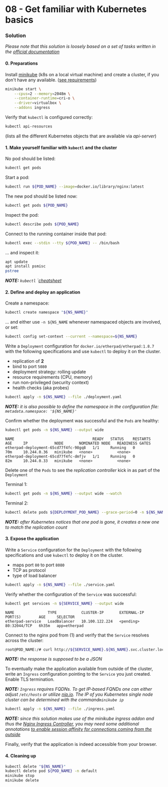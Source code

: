 08 - Get familiar with Kubernetes basics
========================================


### Solution

*Please note that this solution is loosely based on a set of tasks written in 
the [official documentation](https://kubernetes.io/docs/tasks/)*


#### 0. Preparations

Install [minikube](https://minikube.sigs.k8s.io/docs/start/) (k8s on a local virtual machine) and
create a cluster, if you don't have any available. ([see requirements](https://minikube.sigs.k8s.io/docs/start/#what-youll-need))

```bash
minikube start \
    --cpus=2 --memory=2048m \
    --container-runtime=cri-o \
    --driver=virtualbox \
    --addons ingress
```

Verify that `kubectl` is configured correctly:

```bash
kubectl api-resources
```

(lists all the different Kubernetes objects that are available via *api-server*)


#### 1. Make yourself familiar with `kubectl` and the cluster

No pod should be listed:

```bash
kubectl get pods
```

Start a pod:

```bash
kubectl run ${POD_NAME} --image=docker.io/library/nginx:latest
```

The new pod should be listed now:

```bash
kubectl get pods ${POD_NAME}
```

Inspect the pod:

```bash
kubectl describe pods ${POD_NAME}
```

Connect to the running container inside that pod:

```bash
kubectl exec --stdin --tty ${POD_NAME} -- /bin/bash
```

... and inspect it:

```bash
apt update
apt install psmisc
pstree
```

*__NOTE:__ `kubectl` `[cheatsheet](https://kubernetes.io/docs/reference/kubectl/cheatsheet/)*


#### 2. Define and deploy an application

Create a namespace:

```bash
kubectl create namespace "${NS_NAME}"
```

... and either use `-n ${NS_NAME` whenever namespaced objects are involved, or set:

```bash
kubectl config set-context --current --namespace=${NS_NAME}
```

Write a `Deployment` configuration for `docker.io/etherpad/etherpad:1.8.7` with the 
following specifications and use `kubectl` to deploy it on the cluster.

* replication of __2__
* bind to port `5080`
* deployment strategy: rolling update
* resource requirements (CPU, memory)
* run non-privileged (security context)
* health checks (aka probes)

```bash
kubectl apply -n ${NS_NAME} --file ./deployment.yaml
```

*__NOTE:__ it is also possible to define the namespace in the configuration file: `metadata.namespace: '${NS_NAME}'`* 

Confirm whether the deployment was successful and the `Pods` are healthy:

```bash
kubectl get pods -n ${NS_NAME} --output wide
```
```
NAME                                   READY   STATUS    RESTARTS   AGE     IP            NODE       NOMINATED NODE   READINESS GATES
etherpad-deployment-65cd77f4fc-98gq8   1/1     Running   0          70m     10.244.0.36   minikube   <none>           <none>
etherpad-deployment-65cd77f4fc-dmfjv   1/1     Running   0          82m     10.244.0.33   minikube   <none>           <none>
```

Delete one of the `Pods` to see the *replication controller* kick in as part of the `Deployment`

Terminal 1:
```bash
kubectl get pods -n ${NS_NAME} --output wide --watch
```
Terminal 2:
```bash
kubectl delete pods ${DEPLOYMENT_POD_NAME} --grace-period=0 -n ${NS_NAME}
```

*__NOTE:__ after Kubernetes notices that one pod is gone, it creates a new one to match the 
replication count*


#### 3. Expose the application

Write a `Service` configuration for the `Deployment` with the following specifications and
use `kubectl` to deploy it on the cluster.

* maps port `80` to port `8080`
* TCP as protocol
* type of load balancer

```bash
kubectl apply -n ${NS_NAME} --file ./service.yaml
```

Verify whether the configuration of the `Service` was successful:
 
```bash
kubectl get services -n ${SERVICE_NAME} --output wide
```
```
NAME               TYPE           CLUSTER-IP       EXTERNAL-IP   PORT(S)        AGE     SELECTOR
etherpad-service   LoadBalancer   10.100.122.224   <pending>     80:32044/TCP   6h35m   app=etherpad
```

Connect to the nginx pod from (1) and verify that the `Service` resolves across the cluster:

```bash
root@POD_NAME:/# curl http://${SERVICE_NAME}.${NS_NAME}.svc.cluster.local/stats
```
*__NOTE:__ the response is supposed to be a JSON*

To eventually make the application available from outside of the cluster, write an `Ingress` configuration 
pointing to the `Service` you just created. Enable TLS termination.

*__NOTE:__ `Ingress` requires FQDNs. To get IP-based FQNDs one can either adjust `/etc/hosts` or utilize
[nip.io](https://nip.io). The IP of you Kubernetes single node cluster can be determined with the
command`minikube ip`*

```bash
kubectl apply -n ${NS_NAME} --file ./ingress.yaml
```

*__NOTE:__ since this solution makes use of the minikube ingress addon and thus the
[Nginx Ingress Controller](https://kubernetes.github.io/ingress-nginx/), you may need some additional annotations
[to enable session affinity for connections coming from the outside](https://kubernetes.github.io/ingress-nginx/examples/affinity/cookie/)*

Finally, verify that the application is indeed accessible from your browser.


#### 4. Cleaning up

```bash
kubectl delete "${NS_NAME}"
kubectl delete pod ${POD_NAME} -n default
minikube stop
minikube delete
```

